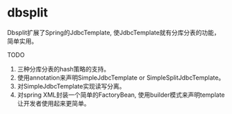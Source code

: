 # dbsplit

Dbsplit扩展了Spring的JdbcTemplate, 使JdbcTemplate就有分库分表的功能，简单实用。

TODO 

1. 三种分库分表的hash策略的支持。
2. 使用annotation来声明SimpleJdbcTemplate or SimpleSplitJdbcTemplate。
3. 对SimpleJdbcTemplate实现读写分离。
4. 对spring XML封装一个简单的FactoryBean, 使用builder模式来声明template让开发者使用起来更简单。